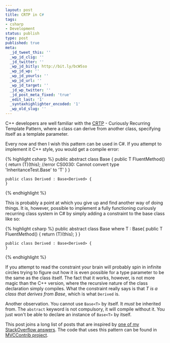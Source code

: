 ```yaml
---
layout: post
title: CRTP in C#
tags:
- csharp
- Development
status: publish
type: post
published: true
meta:
  _jd_tweet_this: ''
  _wp_jd_clig: ''
  _jd_twitter: ''
  _wp_jd_bitly: http://bit.ly/bcWSso
  _wp_jd_wp: ''
  _wp_jd_yourls: ''
  _wp_jd_url: ''
  _wp_jd_target: ''
  _jd_wp_twitter: ''
  _jd_post_meta_fixed: 'true'
  _edit_last: '1'
  _syntaxhighlighter_encoded: '1'
  _wp_old_slug: ''
---
```

C++ developers are well familiar with the [CRTP][1] - Curiously Recurring Template Pattern, where a class can derive from another class, specifying itself as a template parameter.

Every now and then I wish this pattern can be used in C#. If you attempt to implement it C++ style, you would get a compile error:

<div>
{% highlight csharp %}
	public abstract class Base<T> {
		public T FluentMethod() {
			return (T)(this); //error CS0030: Cannot convert type 'InheritanceTest.Base<T>' to 'T'
		}
	}

	public class Derived : Base<Derived> {
	}
{% endhighlight %}
</div>

This is probably a point at which you give up and find another way of doing things. It is, however, possible to implement a fully functioning curiously recurring class system in C# by simply adding a constraint to the base class like so:

<div>
{% highlight csharp %}
	public abstract class Base<T> where T : Base<T>{
		public T FluentMethod() {
			return (T)(this); 
		}
	}

	public class Derived : Base<Derived> {
	}
{% endhighlight %}
</div>

If you attempt to read the constraint your brain will probably spin in infinite circles trying to figure out how it is even possible for a type parameter to be the same as the class itself. The fact that it works, however, is not more magic than the C++ version, where the recursive nature of the class declaration simply compiles. What the constraint really says is that *T is a class that derives from Base<T>*, which is what `Derived` is.

Another observation. You cannot use `Base<T>` by itself. It *must* be inherited from. The `abstract` keyword is not compulsory, it will compile without it. You just won't be able to declare an instance of `Base<T>` by itself.

This post joins a long list of posts that are inspired by [one of my StackOverflow answers][2]. The code that uses this pattern can be found in [MVCContrib project][3].

 [1]: http://en.wikipedia.org/wiki/Curiously_recurring_template_pattern
 [2]: http://stackoverflow.com/questions/3783321/why-does-this-generic-constraint-compile-when-it-seems-to-have-a-circular-referen/3783459#3783459
 [3]: http://mvccontrib.codeplex.com/SourceControl/changeset/view/b7039b7291cf#src%2fMvcContrib.FluentHtml%2fElements%2fButtonBase.cs
